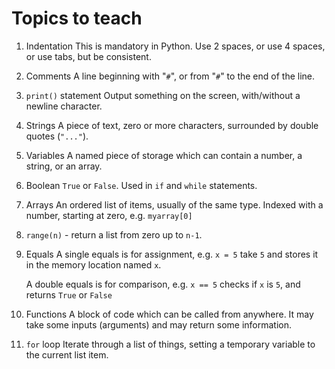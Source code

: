 # Topics to teach

1. Indentation
   This is mandatory in Python. Use 2 spaces, or use 4 spaces, or use tabs, but be consistent.
1. Comments
   A line beginning with "`#`", or from "`#`" to the end of the line.
1. `print()` statement
   Output something on the screen, with/without a newline character.
1. Strings
   A piece of text, zero or more characters, surrounded by double quotes (`"..."`).
1. Variables
   A named piece of storage which can contain a number, a string, or an array.
1. Boolean
   `True` or `False`. Used in `if` and `while` statements.
1. Arrays
   An ordered list of items, usually of the same type. Indexed with a number, starting at zero, e.g. `myarray[0]`
1. `range(n)` - return a list from zero up to `n-1`.
1. Equals
   A single equals is for assignment, e.g. `x = 5` take `5` and stores it in the memory location named `x`.

   A double equals is for comparison, e.g. `x == 5` checks if `x` is `5`, and returns `True` or `False`
1. Functions
   A block of code which can be called from anywhere. It may take some inputs (arguments) and may return some information.
1. `for` loop
   Iterate through a list of things, setting a temporary variable to the current list item.
